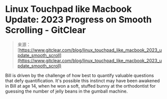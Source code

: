 <!--yml
category: 未分类
date: 2024-05-27 14:37:32
-->

# Linux Touchpad like Macbook Update: 2023 Progress on Smooth Scrolling - GitClear

> 来源：[https://www.gitclear.com/blog/linux_touchpad_like_macbook_2023_update_smooth_scroll](https://www.gitclear.com/blog/linux_touchpad_like_macbook_2023_update_smooth_scroll)

Bill is driven by the challenge of how best to quantify valuable questions that defy quantification. It's possible this instinct may have been awakened in Bill at age 14, when he won a soft, stuffed bunny at the orthodontist for guessing the number of jelly beans in the gumball machine.